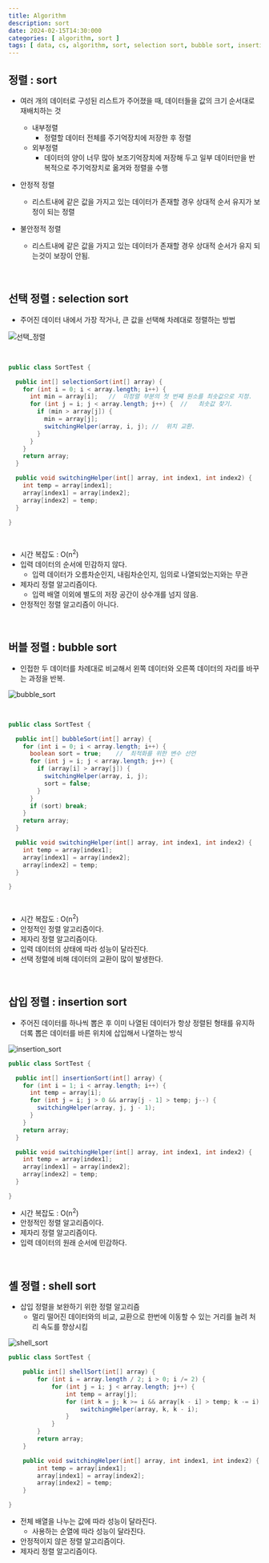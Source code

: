 ```yaml
---
title: Algorithm
description: sort
date: 2024-02-15T14:30:000
categories: [ algorithm, sort ]
tags: [ data, cs, algorithm, sort, selection sort, bubble sort, insertion sort, shell sort ] # TAG는 반드시 소문자로 이루어져야함!
---
```


<h2> 정렬 : sort </h2>

- 여러 개의 데이터로 구성된 리스트가 주어졌을 때, 데이터들을 값의 크기 순서대로 재배치하는 것
  - 내부정렬
    - 정렬할 데이터 전체를 주기억장치에 저장한 후 정렬
  - 외부정렬
    - 데이터의 양이 너무 많아 보조기억장치에 저장해 두고 일부 데이터만을 반복적으로 주기억장치로 옮겨와 정렬을 수행


- 안정적 정렬
  - 리스트내에 같은 값을 가지고 있는 데이터가 존재할 경우 상대적 순서 유지가 보정이 되는 정렬
- 불안정적 정렬
  - 리스트내에 같은 값을 가지고 있는 데이터가 존재할 경우 상대적 순서가 유지 되는것이 보장이 안됨.

<br>

<h2> 선택 정렬 : selection sort </h2>

- 주어진 데이터 내에서 가장 작거나, 큰 값을 선택해 차례대로 정렬하는 방법

![선택_정렬](https://github.com/AngryPig123/angrypig123.github.io/assets/86225268/8e968062-2dd6-4eed-b060-368685491d53)

<br>

```java
public class SortTest {

  public int[] selectionSort(int[] array) {
    for (int i = 0; i < array.length; i++) {
      int min = array[i];   //  미정렬 부분의 첫 번쨰 원소를 최솟값으로 지정.
      for (int j = i; j < array.length; j++) {  //   최솟값 찾기.
        if (min > array[j]) {
          min = array[j];
          switchingHelper(array, i, j); //  위치 교환.
        }
      }
    }
    return array;
  }

  public void switchingHelper(int[] array, int index1, int index2) {
    int temp = array[index1];
    array[index1] = array[index2];
    array[index2] = temp;
  }

}

```

<br>

- 시간 복잡도 : O(n<sup>2</sup>)
- 입력 데이터의 순서에 민감하지 않다.
  - 입력 데이터가 오름차순인지, 내림차순인지, 임의로 나열되었는지와는 무관
- 제자리 정렬 알고리즘이다.
  - 입력 배열 이외에 별도의 저장 공간이 상수개를 넘지 않음.
- 안정적인 정렬 알고리즘이 아니다.

<br>

<h2> 버블 정렬 : bubble sort </h2>

- 인접한 두 데이터를 차례대로 비교해서 왼쪽 데이터와 오른쪽 데이터의 자리를 바꾸는 과정을 반복.

![bubble_sort](https://github.com/AngryPig123/angrypig123.github.io/assets/86225268/03b1b404-8edb-4c54-ad4d-49586090b0ca)

<br>

```java
public class SortTest {

  public int[] bubbleSort(int[] array) {
    for (int i = 0; i < array.length; i++) {
      boolean sort = true;    //  최적화를 위한 변수 선언
      for (int j = i; j < array.length; j++) {
        if (array[i] > array[j]) {
          switchingHelper(array, i, j);
          sort = false;
        }
      }
      if (sort) break;
    }
    return array;
  }

  public void switchingHelper(int[] array, int index1, int index2) {
    int temp = array[index1];
    array[index1] = array[index2];
    array[index2] = temp;
  }

}
```

<br>

- 시간 복잡도 : O(n<sup>2</sup>)
- 안정적인 정렬 알고리즘이다.
- 제자리 정렬 알고리즘이다.
- 입력 데이터의 상태에 따라 성능이 달라진다.
- 선택 정렬에 비해 데이터의 교환이 많이 발생한다.

<br>

<h2> 삽입 정렬 : insertion sort </h2>

- 주어진 데이터를 하나씩 뽑은 후 이미 나열된 데이터가 항상 정렬된 형태를 유지하더록 뽑은 데이터를 바른 위치에 삽입해서 나열하는 방식

![insertion_sort](https://github.com/AngryPig123/angrypig123.github.io/assets/86225268/efff5aad-26ef-47a2-a5e4-c5143ff96e3c)

```java
public class SortTest {

  public int[] insertionSort(int[] array) {
    for (int i = 1; i < array.length; i++) {
      int temp = array[i];
      for (int j = i; j > 0 && array[j - 1] > temp; j--) {
        switchingHelper(array, j, j - 1);
      }
    }
    return array;
  }

  public void switchingHelper(int[] array, int index1, int index2) {
    int temp = array[index1];
    array[index1] = array[index2];
    array[index2] = temp;
  }

}
```

- 시간 복잡도 : O(n<sup>2</sup>)
- 안정적인 정렬 알고리즘이다.
- 제자리 정렬 알고리즘이다.
- 입력 데이터의 원래 순서에 민감하다.

<br>

<h2> 셸 정렬 : shell sort </h2>

- 삽입 정렬을 보완하기 위한 정렬 알고리즘
  - 멀리 떨어진 데이터와의 비교, 교환으로 한번에 이동할 수 있는 거리를 늘려 처리 속도를 향상시킴

![shell_sort](https://github.com/AngryPig123/angrypig123.github.io/assets/86225268/089244db-057f-4051-961b-193983c209e1)

```java
public class SortTest {

    public int[] shellSort(int[] array) {
        for (int i = array.length / 2; i > 0; i /= 2) {
            for (int j = i; j < array.length; j++) {
                int temp = array[j];
                for (int k = j; k >= i && array[k - i] > temp; k -= i) {
                    switchingHelper(array, k, k - i);
                }
            }
        }
        return array;
    }

    public void switchingHelper(int[] array, int index1, int index2) {
        int temp = array[index1];
        array[index1] = array[index2];
        array[index2] = temp;
    }

}
```

- 전체 배열을 나누는 값에 따라 성능이 달라진다.
  - 사용하는 순열에 따라 성능이 달라진다.
- 안정적이지 않은 정렬 알고리즘이다.
- 제자리 정렬 알고리즘이다.
